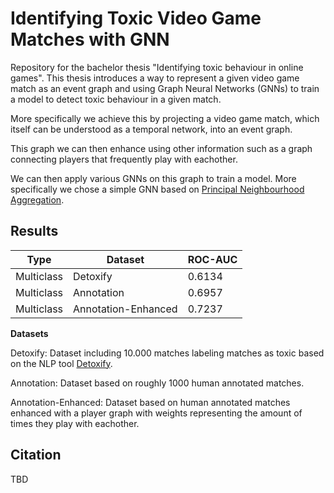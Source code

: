 # Identifying Toxic Video Game Matches with GNN
Repository for the bachelor thesis "Identifying toxic behaviour in online games".
This thesis introduces a way to represent a given video game match as an event graph and using Graph Neural Networks (GNNs) to train a model to detect toxic behaviour in a given match.

More specifically we achieve this by projecting a video game match, which itself can be understood as a temporal network, into an event graph.

This graph we can then enhance using other information such as a graph connecting players that frequently play with eachother.

We can then apply various GNNs on this graph to train a model. More specifically we chose a simple GNN based on [Principal Neighbourhood Aggregation](https://arxiv.org/abs/2004.05718).

## Results
Type | Dataset | ROC-AUC
--- | --- | --- 
Multiclass | Detoxify | 0.6134
Multiclass | Annotation | 0.6957
Multiclass | Annotation-Enhanced | 0.7237

**Datasets**


Detoxify: Dataset including 10.000 matches labeling matches as toxic based on the NLP tool [Detoxify](https://github.com/unitaryai/detoxify).

Annotation: Dataset based on roughly 1000 human annotated matches.

Annotation-Enhanced: Dataset based on human annotated matches enhanced with a player graph with weights representing the amount of times they play with eachother.

## Citation
TBD
